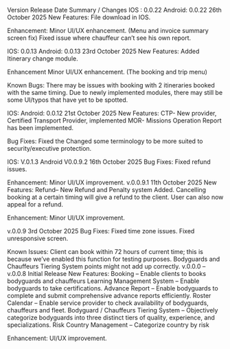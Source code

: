 Version
Release Date
Summary / Changes
IOS : 0.0.22
Android: 0.0.22
26th October 2025
New Features: 
File download in IOS.

Enhancement:
Minor UI/UX enhancement. (Menu and invoice summary screen fix)
Fixed issue where chauffeur can’t see his own report.


IOS: 0.0.13
Android: 0.0.13
23rd October 2025
New Features:
Added Itinerary change module.

Enhancement
Minor UI/UX enhancement. (The booking and trip menu)

Known Bugs:
There may be issues with booking with 2 itineraries booked with the same timing.
Due to newly implemented modules, there may still be some UI/typos that have yet to be spotted.



IOS:
Android: 0.0.12
21st October 2025
New Features:
CTP- New provider, Certified Transport Provider, implemented
MOR- Missions Operation Report has been implemented.

Bug Fixes:
Fixed the 
Changed some terminology to be more suited to security/executive protection.




IOS: V.0.1.3
Android V0.0.9.2
16th October 2025
Bug Fixes:
Fixed refund issues.

Enhancement:
Minor UI/UX improvement. 
v.0.0.9.1
11th October 2025
New Features:
Refund– New Refund and Penalty system Added. Cancelling booking at a certain timing will give a refund to the client. User can also now appeal for a refund.

Enhancement:
Minor UI/UX improvement. 


v.0.0.9
3rd October 2025
Bug Fixes:
Fixed time zone issues.
Fixed unresponsive screen.

Known Issues:
Client can book within 72 hours of current time; this is because we’ve enabled this function for testing purposes.
Bodyguards and Chauffeurs Tiering System points might not add up correctly.
v.0.0.0 – v.0.0.8
Initial Release
New Features:
Booking – Enable clients to books bodyguards and chauffeurs
Learning Management System – Enable bodyguards to take certifications.
Advance Report – Enable bodyguards to complete and submit comprehensive advance reports efficiently.
Roster Calendar – Enable service provider to check availability of bodyguards, chauffeurs and fleet.
Bodyguard / Chauffeurs Tiering System – Objectively categorize bodyguards into three distinct tiers of quality, experience, and specializations. 
Risk Country Management – Categorize country by risk

Enhancement:
UI/UX improvement.

